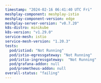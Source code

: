 ```yaml
---
timestamp: "2024-02-16 06:41:40 UTC Fri"
meshplay-component: meshplay-istio
meshplay-component-version: edge
meshplay-server-version: "v0.7.20"
k8s-distro: minikube
k8s-version: "v1.29.0"
service-mesh: istio
service-mesh-version: "1.20.3"
tests:
  pod/istiod: "Not Running"
  pod/istio-egressgateway: "Not Running"
  pod/istio-ingressgateway:  "Not Running"
  pod/grafana-addon: null
  pod/prometheus-addon: null
overall-status: "failing"
---
```

